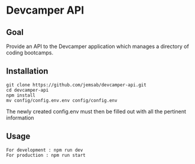 # Devcamper API

## Goal

Provide an API to the Devcamper application which manages a directory of coding bootcamps.

## Installation

```
git clone https://github.com/jemsab/devcamper-api.git
cd devcamper-api
npm install
mv config/config.env.env config/config.env
```

The newly created config.env must then be filled out with all the pertinent information

## Usage

```
For development : npm run dev
For production : npm run start
```
